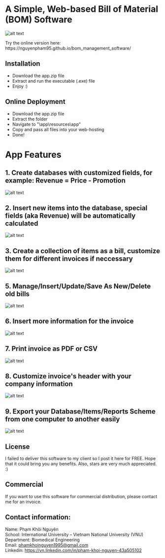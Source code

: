 # A Simple, Web-based Bill of Material (BOM) Software
![alt text](https://github.com/nguyenpham95/bom_management_software/blob/master/captures/1.png)<br/>
<p>Try the online version here: https://nguyenpham95.github.io/bom_management_software/</p>

## Installation

+ Download the app.zip file
+ Extract and run the executable (.exe) file
+ Enjoy :)

## Online Deployment
+ Download the app.zip file
+ Extract the folder
+ Navigate to "\app\resources\app"
+ Copy and pass all files into your web-hosting
+ Done!

# App Features

## 1. Create databases with customized fields, for example: Revenue = Price - Promotion
![alt text](https://github.com/nguyenpham95/bom_management_software/blob/master/captures/2.png)

## 2. Insert new items into the database, special fields (aka Revenue) will be automatically calculated
![alt text](https://github.com/nguyenpham95/bom_management_software/blob/master/captures/3.png)

## 3. Create a collection of items as a bill, customize them for different invoices if neccessary
![alt text](https://github.com/nguyenpham95/bom_management_software/blob/master/captures/4.png)

## 5. Manage/Insert/Update/Save As New/Delete old bills
![alt text](https://github.com/nguyenpham95/bom_management_software/blob/master/captures/6.png)

## 6. Insert more information for the invoice
![alt text](https://github.com/nguyenpham95/bom_management_software/blob/master/captures/7.png)

## 7. Print invoice as PDF or CSV
![alt text](https://github.com/nguyenpham95/bom_management_software/blob/master/captures/8.png)

## 8. Customize invoice's header with your company information
![alt text](https://github.com/nguyenpham95/bom_management_software/blob/master/captures/9.png)

## 9. Export your Database/Items/Reports Scheme from one computer to another easily
![alt text](https://github.com/nguyenpham95/bom_management_software/blob/master/captures/10.png)

## License

I failed to deliver this software to my client so I post it here for FREE. Hope that it could bring you any benefits.
Also, stars are very much appreciated. :)

## Commercial

If you want to use this software for commercial distribution, please contact me for an invoice.

## Contact information:
Name:  Phạm Khôi Nguyên<br/>
School:  International University – Vietnam National University (VNU)<br/>
Department:  Biomedical Engineering<br/>
Email: phamkhoinguyen1995@gmail.com<br/>
Linkedin: https://vn.linkedin.com/in/pham-khoi-nguyen-43a505102<br/>

